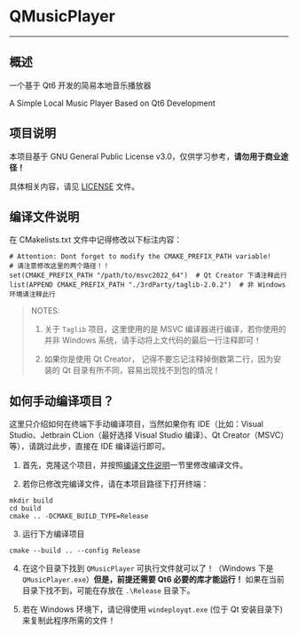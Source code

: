 # QMusicPlayer

----

## 概述

一个基于 Qt6 开发的简易本地音乐播放器

A Simple Local Music Player Based on Qt6 Development


## 项目说明

本项目基于 GNU General Public License v3.0，仅供学习参考，**请勿用于商业途径！**

具体相关内容，请见 [LICENSE](./LICENSE.txt) 文件。

## 编译文件说明

在 CMakelists.txt 文件中记得修改以下标注内容：

```
# Attention: Dont forget to modify the CMAKE_PREFIX_PATH variable!
# 请注意修改这里的两个路径！！
set(CMAKE_PREFIX_PATH "/path/to/msvc2022_64")  # Qt Creator 下请注释此行
list(APPEND CMAKE_PREFIX_PATH "./3rdParty/taglib-2.0.2")  # 非 Windows 环境请注释此行
```

> NOTES: 
> 
> 1. 关于 `Taglib` 项目，这里使用的是 MSVC 编译器进行编译，若你使用的并非 Windows 系统，请手动将上文代码的最后一行注释即可！
> 
> 2. 如果你是使用 Qt Creator， 记得不要忘记注释掉倒数第二行，因为安装的 Qt 目录有所不同，容易出现找不到包的情况！
>

## 如何手动编译项目？

这里只介绍如何在终端下手动编译项目，当然如果你有 IDE（比如：Visual Studio、Jetbrain CLion（最好选择 Visual Studio 编译）、Qt Creator（MSVC）等），请跳过此步，直接在 IDE 编译运行即可。

1. 首先，克隆这个项目，并按照[编译文件说明](#编译文件说明)一节里修改编译文件。

2. 若你已修改完编译文件，请在本项目路径下打开终端：

```shell
mkdir build
cd build
cmake .. -DCMAKE_BUILD_TYPE=Release
```

3. 运行下方编译项目

```shell
cmake --build .. --config Release 
```

4. 在这个目录下找到 `QMusicPlayer` 可执行文件就可以了！（Windows 下是 `QMusicPlayer.exe`）**但是，前提还需要 Qt6 必要的库才能运行！**
   如果在当前目录下找不到，可能在存放在 `.\Release` 目录下。

5. 若在 Windows 环境下，请记得使用 `windeployqt.exe` (位于 Qt 安装目录下) 来复制此程序所需的文件！ 
